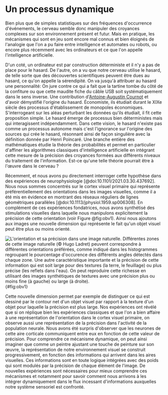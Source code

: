 # Un processus dynamique

Bien plus que de simples statistiques sur des fréquences d'occurrence d'événements, le cerveau semble donc manipuler des croyances complexes sur son environnement présent et futur. Mais en pratique, les mécanismes qui sont en jeu sont encore mal connus et bien éloignés de l'analogie que l'on a pu faire entre intelligence et automates ou robots, ou encore plus récemment avec les ordinateurs et ce que l'on appelle l'intelligence artificielle.

D'un coté, un ordinateur est par construction déterministe et il n'y a pas de place pour le hasard. De l'autre, on a vu que notre cerveau utilise le hasard, de telle sorte que des découvertes scientifiques peuvent être dues au hasard, ce qu'on appelle la sérendipité. On va jusqu'à attribuer au hasard une personnalité: On jure contre ce qui a fait que la tartine tombe du côté de la confiture ou que cette maudite fiche du câble USB soit systématiquement dans le sens inverse. Une contribution d'[Antoine-Augustin Cournot](https://fr.wikipedia.org/wiki/Antoine-Augustin_Cournot) et d'avoir démystifié l'origine du hasard. Économiste, ils étudiait durant le XIXe siècle des processus d'établissement de monopoles économiques. S'interrogeant sur les aléas perturbant les données qu'ils étudiait, il fit cette proposition simple. Le hasard émerge de processus bien déterministes mais qui interagissent indépendamment. Dans cette vision, le hasard n'existe pas comme un processus autonome mais c'est l'ignorance sur l'origine des sources qui crée le hasard, résonnant ainsi de façon singulière avec la définition donnée par Henri Poincaré. Une branche entière des mathématiques étudie la théorie des probabilités et permet en particulier d'affiner les algorithmes classiques d'intelligence artificielle en intégrant cette mesure de la précision des croyances formées aux différents niveaux du traitement de l'information. Est-ce qu'une telle théorie pourrait être à l'œuvre dans le cerveau ?

Récemment, et nous avons pu directement interroger cette hypothèse dans des expériences de neurophysiologie [@doi:10.1101/2021.03.30.437692]. Nous nous sommes concentrés sur le cortex visuel primaire qui représente préférentiellement des orientations dans les images visuelles, comme il a été mis en évidence en montrant des réseaux réguliers de lignes géométriques parallèles [@doi:10.1113/jphysiol.1959.sp006308]. En complément de ces expériences fondatrices, nous avons synthétisé des stimulations visuelles dans laquelle nous manipulons explicitement la précision de cette orientation (voir Figure @fig:obv1). Ainsi nous ajoutons aux images une nouvelle dimension qui représente le fait qu'un objet visuel peut être plus ou moins orienté.

![
**L'orientation et sa précision dans une image naturelle.**
Différentes zones de cette image naturelle (© Hugo Ladret) peuvent correspondre à différentes orientations préférées, comme indiqué dans les histogrammes regroupant le pourcentage d'occurence des différents angles détectés dans chaque zone. Une autre caractéristique importante et la précision de cette information qui est soit large pour des textures (la terre, le feuillage) ou plus précise (les reflets dans l'eau). On peut reproduire cette richesse en utilisant des images synthétiques de textures avec une précision plus ou moins fine (à gauche) ou large (à droite).
](https://www.biorxiv.org/content/biorxiv/early/2021/03/30/2021.03.30.437692/F7.large.jpg?width=800&height=600&carousel=1 "OBV1"){#fig:obv1}

Cette nouvelle dimension permet par exemple de distinguer ce qui est dessiné par le contour net d'un objet visuel par rapport à la texture d'un objet pour laquelle la précision est plus large. Nos expériences ont révélé que si on réplique bien les expériences classiques et que l'on a bien affaire à une représentation de l'orientation dans le cortex visuel primaire, on observe aussi une représentation de la précision dans l'activité de la population neurale. Nous avons été surpris d'observer que les neurones de cette aire corticale communiquent entre eux en fonction de cette valeur de précision. Pour comprendre ce mécanisme dynamique, on peut ainsi imaginer que comme un peintre ajustant une touche de peinture sur son œuvre, la représentation de notre environnement visuel se construit progressivement, en fonction des informations qui arrivent dans les aires visuelles. Ces informations sont en toute logique intégrées avec des poids qui sont modulés par la précision de chaque élément de l'image. De nouvelles expériences sont nécessaires pour mieux comprendre ces mécanismes et notamment pour savoir comment nous arrivons à les intégrer dynamiquement dans le flux incessant d'informations auxquelles notre système sensoriel est confronté.
